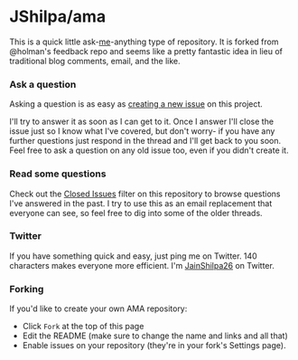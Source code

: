 # JShilpa/ama

 This is a quick little ask-[me](https://jshilpa.com)-anything type of repository. It is forked from @holman's feedback repo and seems like a pretty fantastic idea in lieu of traditional blog comments, email, and the like.

### Ask a question

Asking a question is as easy as
[creating a new issue](https://github.com/JShilpa/ama/issues/new) on this
project.

I'll try to answer it as soon as I can get to it. Once I answer I'll close the
issue just so I know what I've covered, but don't worry- if you have any further
questions just respond in the thread and I'll get back to you soon. Feel free to
ask a question on any old issue too, even if you didn't create it.

### Read some questions

Check out the [Closed Issues](https://github.com/Jshilpa/ama/issues?q=is%3Aissue+is%3Aclosed)
filter on this repository to browse questions I've answered in the past. I try
to use this as an email replacement that everyone can see, so feel free to dig
into some of the older threads.

### Twitter

If you have something quick and easy, just ping me on Twitter. 140 characters
makes everyone more efficient. I'm [JainShilpa26](https://twitter.com/JainShilpa26) on
Twitter.

### Forking

If you'd like to create your own AMA repository:

- Click `Fork` at the top of this page
- Edit the README (make sure to change the name and links and all that)
- Enable issues on your repository (they're in your fork's Settings page).
